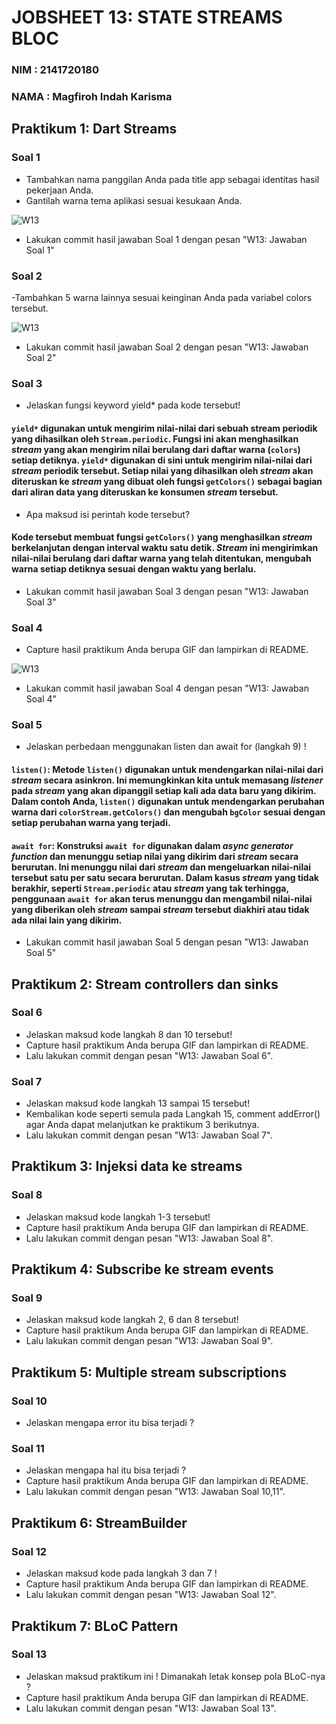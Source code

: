 # JOBSHEET 13: STATE STREAMS BLOC

### NIM : 2141720180

### NAMA : Magfiroh Indah Karisma

## Praktikum 1: Dart Streams
### Soal 1
- Tambahkan nama panggilan Anda pada title app sebagai identitas hasil pekerjaan Anda.
- Gantilah warna tema aplikasi sesuai kesukaan Anda.

![W13](docs/1.png)
- Lakukan commit hasil jawaban Soal 1 dengan pesan "W13: Jawaban Soal 1"

### Soal 2
-Tambahkan 5 warna lainnya sesuai keinginan Anda pada variabel colors tersebut.

![W13](docs/2.png)

- Lakukan commit hasil jawaban Soal 2 dengan pesan "W13: Jawaban Soal 2"

### Soal 3
- Jelaskan fungsi keyword yield* pada kode tersebut!
#### `yield*` digunakan untuk mengirim nilai-nilai dari sebuah stream periodik yang dihasilkan oleh `Stream.periodic`. Fungsi ini akan menghasilkan *stream* yang akan mengirim nilai berulang dari daftar warna (`colors`) setiap detiknya. `yield*` digunakan di sini untuk mengirim nilai-nilai dari *stream* periodik tersebut. Setiap nilai yang dihasilkan oleh *stream* akan diteruskan ke *stream* yang dibuat oleh fungsi `getColors()` sebagai bagian dari aliran data yang diteruskan ke konsumen *stream* tersebut.
- Apa maksud isi perintah kode tersebut?
#### Kode tersebut membuat fungsi `getColors()` yang menghasilkan *stream* berkelanjutan dengan interval waktu satu detik. *Stream* ini mengirimkan nilai-nilai berulang dari daftar warna yang telah ditentukan, mengubah warna setiap detiknya sesuai dengan waktu yang berlalu.
- Lakukan commit hasil jawaban Soal 3 dengan pesan "W13: Jawaban Soal 3"

### Soal 4
- Capture hasil praktikum Anda berupa GIF dan lampirkan di README.

![W13](docs/soal4.gif)

- Lakukan commit hasil jawaban Soal 4 dengan pesan "W13: Jawaban Soal 4"

### Soal 5
- Jelaskan perbedaan menggunakan listen dan await for (langkah 9) !
#### `listen()`: Metode `listen()` digunakan untuk mendengarkan nilai-nilai dari *stream* secara asinkron. Ini memungkinkan kita untuk memasang *listener* pada *stream* yang akan dipanggil setiap kali ada data baru yang dikirim. Dalam contoh Anda, `listen()` digunakan untuk mendengarkan perubahan warna dari `colorStream.getColors()` dan mengubah `bgColor` sesuai dengan setiap perubahan warna yang terjadi.
  
#### `await for`: Konstruksi `await for` digunakan dalam *async generator function* dan menunggu setiap nilai yang dikirim dari *stream* secara berurutan. Ini menunggu nilai dari *stream* dan mengeluarkan nilai-nilai tersebut satu per satu secara berurutan. Dalam kasus *stream* yang tidak berakhir, seperti `Stream.periodic` atau *stream* yang tak terhingga, penggunaan `await for` akan terus menunggu dan mengambil nilai-nilai yang diberikan oleh *stream* sampai *stream* tersebut diakhiri atau tidak ada nilai lain yang dikirim.

- Lakukan commit hasil jawaban Soal 5 dengan pesan "W13: Jawaban Soal 5"

## Praktikum 2: Stream controllers dan sinks
### Soal 6 
- Jelaskan maksud kode langkah 8 dan 10 tersebut!
- Capture hasil praktikum Anda berupa GIF dan lampirkan di README.
- Lalu lakukan commit dengan pesan "W13: Jawaban Soal 6".

### Soal 7
- Jelaskan maksud kode langkah 13 sampai 15 tersebut!
- Kembalikan kode seperti semula pada Langkah 15, comment addError() agar Anda dapat melanjutkan ke praktikum 3 berikutnya.
- Lalu lakukan commit dengan pesan "W13: Jawaban Soal 7".

## Praktikum 3: Injeksi data ke streams
### Soal 8 
- Jelaskan maksud kode langkah 1-3 tersebut!
- Capture hasil praktikum Anda berupa GIF dan lampirkan di README.
- Lalu lakukan commit dengan pesan "W13: Jawaban Soal 8".

## Praktikum 4: Subscribe ke stream events
### Soal 9
- Jelaskan maksud kode langkah 2, 6 dan 8 tersebut!
- Capture hasil praktikum Anda berupa GIF dan lampirkan di README.
- Lalu lakukan commit dengan pesan "W13: Jawaban Soal 9".

## Praktikum 5: Multiple stream subscriptions
### Soal 10
- Jelaskan mengapa error itu bisa terjadi ?

### Soal 11
- Jelaskan mengapa hal itu bisa terjadi ?
- Capture hasil praktikum Anda berupa GIF dan lampirkan di README.
- Lalu lakukan commit dengan pesan "W13: Jawaban Soal 10,11".

## Praktikum 6: StreamBuilder
### Soal 12
- Jelaskan maksud kode pada langkah 3 dan 7 !
- Capture hasil praktikum Anda berupa GIF dan lampirkan di README.
- Lalu lakukan commit dengan pesan "W13: Jawaban Soal 12".

## Praktikum 7: BLoC Pattern
### Soal 13
- Jelaskan maksud praktikum ini ! Dimanakah letak konsep pola BLoC-nya ?
- Capture hasil praktikum Anda berupa GIF dan lampirkan di README.
- Lalu lakukan commit dengan pesan "W13: Jawaban Soal 13".